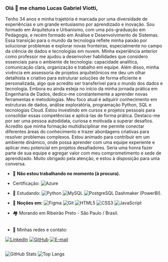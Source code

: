 ### Olá 👋 me chamo Lucas Gabriel Viotti,

Tenho 34 anos e minha trajetória é marcada por uma diversidade de experiências e um grande entusiasmo por aprendizado e inovação.
Sou formado em Arquitetura e Urbanismo, com uma pós-graduação em Pedagogia, e recém formado em Análise e Desenvolvimento de Sistemas. Essa transição para o mundo da tecnologia reflete minha paixão por solucionar problemas e explorar novas fronteiras, especialmente no campo da ciência de dados e tecnologias em nuvem.
Minha experiência anterior como professor me ajudou a desenvolver habilidades que considero essenciais para o ambiente de tecnologia: capacidade analítica, comunicação clara, organização e trabalho em equipe. Além disso, minha vivência em assessoria de projetos arquitetônicos me deu um olhar detalhista e criativo para estruturar soluções de forma eficiente e personalizada, algo que acredito ser transferível para o mundo dos dados e tecnologia.
Embora eu ainda esteja no início da minha jornada prática em Engenharia de Dados, dedico-me constantemente a aprender novas ferramentas e metodologias. Meu foco atual é adquirir conhecimento em estruturas de dados, análise exploratória, programação Python, SQL e tecnologias Cloud. Estou investindo em cursos e projetos pessoais para consolidar essas competências e aplicá-las de forma prática.
Destaco-me por ser uma pessoa autodidata, curiosa e motivada a superar desafios. Acredito que minha formação multidisciplinar me permite conectar diferentes áreas do conhecimento e trazer abordagens criativas para resolver problemas complexos.
Estou animado para contribuir em um ambiente dinâmico, onde possa aprender com uma equipe experiente e aplicar meu potencial em projetos desafiadores. Seria uma honra fazer parte de sua equipe e agregar valor com meu comprometimento e sede de aprendizado.
Muito obrigado pela atenção, e estou à disposição para uma conversa.

- 🔭 <strong>Não estou trabalhando no momento (à procura).</strong>

- Certificação:
![Azure](https://img.shields.io/badge/Azure-blue?style=for-the-badge&logo=microsoft%20azure&logoColor=blue&labelColor=FFFFFF&link=https%3A%2F%2Fimages.app.goo.gl%2FK7PN1jYJd57x4q7A8)

- 🌱 Estudando:
![Python](https://img.shields.io/badge/python-3670A0?style=for-the-badge&logo=python&logoColor=ffdd54)
![MySQL](https://img.shields.io/badge/MySQL-00000F?style=for-the-badge&logo=mysql&logoColor=white)
![PostgreSQL](https://img.shields.io/badge/PostgreSQL-000?style=for-the-badge&logo=postgresql)  Dashmaker (PowerBI).
- 📘 <strong>Noções em:</strong>
![Figma](https://img.shields.io/badge/Figma-696969?style=for-the-badge&logo=figma&logoColor=figma)
![Git](https://img.shields.io/badge/GIT-E44C30?style=for-the-badge&logo=git&logoColor=white)
![HTML5](https://img.shields.io/badge/HTML5-E34F26?style=for-the-badge&logo=html5&logoColor=white)
![CSS3](https://img.shields.io/badge/CSS3-1572B6?style=for-the-badge&logo=css3&logoColor=white)
![JavaScript](https://img.shields.io/badge/JavaScript-F7DF1E?style=for-the-badge&logo=javascript&logoColor=black)

-  🏘️ Morando em Ribeirão Preto - São Paulo / Brasil.

##
 
 - 🧾 Minhas redes e contato:&nbsp;

  [![LinkedIn](https://img.shields.io/badge/LinkedIn-0077B5?style=for-the-badge&logo=linkedin&logoColor=white)](https://www.linkedin.com/in/lucas-viotti/)
  [![GitHub](https://img.shields.io/badge/GitHub-100000?style=for-the-badge&logo=github&logoColor=white)](https://github.com/lucasgviotti)
  [![E-mail](https://img.shields.io/badge/-Email-000?style=for-the-badge&logo=microsoft-outlook&logoColor=007BFF)](mailto:viottiarquiteto@outlook.com)

##

![GitHub Stats](https://github-readme-stats.vercel.app/api?username=lucasgviotti&theme=transparent&bg_color=000&border_color=30A3DC&show_icons=true&icon_color=30A3DC&title_color=E94D5F&text_color=FFF)
![Top Langs](https://github-readme-stats-git-masterrstaa-rickstaa.vercel.app/api/top-langs/?username=lucasgviotti&layout=compact&bg_color=000&border_color=30A3DC&title_color=E94D5F&text_color=FFF)



